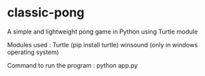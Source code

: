# classic-pong
A simple and lightweight pong game in Python using Turtle module

Modules used : Turtle (pip install turtle)
               winsound (only in windows operating system)

Command to run the program : python app.py
